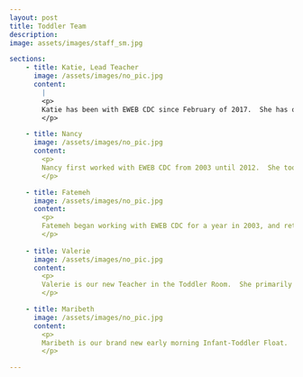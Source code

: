 ```yaml
---
layout: post
title: Toddler Team
description: 
image: assets/images/staff_sm.jpg

sections:
    - title: Katie, Lead Teacher
      image: /assets/images/no_pic.jpg
      content:
        |
        <p>
        Katie has been with EWEB CDC since February of 2017.  She has over 9 years experience working with children and has taken numerous courses in Early Childhood Education at Lane Community College.  In her spare time, she loves to paint and dance.
        </p>

    - title: Nancy
      image: /assets/images/no_pic.jpg
      content:
        <p>
        Nancy first worked with EWEB CDC from 2003 until 2012.  She took a break of a few years, and returned to work as a Teacher in our Toddler class in April of 2017. We are happy that she is back with us!  She has over 28 years experience working with children of all ages.  Nancy has her Associates of Arts Degree in Early Childhood Education from Lane Community College﻿.  In her spare time, Nancy loves to sew, play table games with her friends, do crafts, play with her dog and spend time with her four grown sons.﻿﻿
        </p>

    - title: Fatemeh
      image: /assets/images/no_pic.jpg
      content:
        <p>
        Fatemeh began working with EWEB CDC for a year in 2003, and returned permanently to work in our Toddler Room in 2011.  She has her AA degree in Early Childhood Education from Lane Community College and over seventeen years experience working with children.  She enjoys sewing, baking, taking walks and playing with her grandchild.
        </p>
        
    - title: Valerie
      image: /assets/images/no_pic.jpg
      content:
        <p>
        Valerie is our new Teacher in the Toddler Room.  She primarily works mornings
        </p>

    - title: Maribeth
      image: /assets/images/no_pic.jpg
      content:
        <p>
        Maribeth is our brand new early morning Infant-Toddler Float. 
        </p>

---
```

